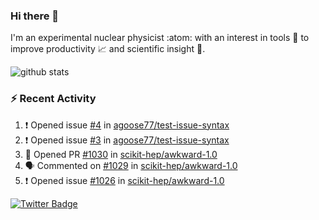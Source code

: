 ### Hi there 👋 

I'm an experimental nuclear physicist :atom: with an interest in tools :wrench: to improve productivity :chart_with_upwards_trend: and scientific insight :telescope:.

![github stats](https://github-readme-stats.vercel.app/api?username=agoose77&show_icons=true&hide_rank=true&hide_title=true&bg_color=30,e76445,904e95&text_color=efe3ec&icon_color=efe3ec)
<!--
**agoose77/agoose77** is a ✨ _special_ ✨ repository because its `README.md` (this file) appears on your GitHub profile.

Here are some ideas to get you started:

- 🔭 I’m currently working on ...
- 🌱 I’m currently learning ...
- 👯 I’m looking to collaborate on ...
- 🤔 I’m looking for help with ...
- 💬 Ask me about ...
- 📫 How to reach me: ...
- 😄 Pronouns: ...
- ⚡ Fun fact: ...
-->

### :zap: Recent Activity
<!--START_SECTION:activity-->
1. ❗️ Opened issue [#4](https://github.com/agoose77/test-issue-syntax/issues/4) in [agoose77/test-issue-syntax](https://github.com/agoose77/test-issue-syntax)
2. ❗️ Opened issue [#3](https://github.com/agoose77/test-issue-syntax/issues/3) in [agoose77/test-issue-syntax](https://github.com/agoose77/test-issue-syntax)
3. 💪 Opened PR [#1030](https://github.com/scikit-hep/awkward-1.0/pull/1030) in [scikit-hep/awkward-1.0](https://github.com/scikit-hep/awkward-1.0)
4. 🗣 Commented on [#1029](https://github.com/scikit-hep/awkward-1.0/issues/1029) in [scikit-hep/awkward-1.0](https://github.com/scikit-hep/awkward-1.0)
5. ❗️ Opened issue [#1026](https://github.com/scikit-hep/awkward-1.0/issues/1026) in [scikit-hep/awkward-1.0](https://github.com/scikit-hep/awkward-1.0)
<!--END_SECTION:activity-->


[![Twitter Badge](https://img.shields.io/twitter/follow/agoose77?style=flat-square&logo=Twitter&logoColor=white&color=cornflowerblue)](https://twitter.com/agoose77)

